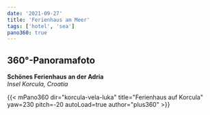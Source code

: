 ```yaml
---
date: '2021-09-27'
title: 'Ferienhaus am Meer'
tags: ['hotel', 'sea']
pano360: true
---
```


## 360°-Panoramafoto

**Schönes Ferienhaus an der Adria**  
*Insel Korcula, Croatia*

{{< mPano360
      dir="korcula-vela-luka"
      title="Ferienhaus auf Korcula"
      yaw=230
      pitch=-20
      autoLoad=true
      author="plus360" >}}
